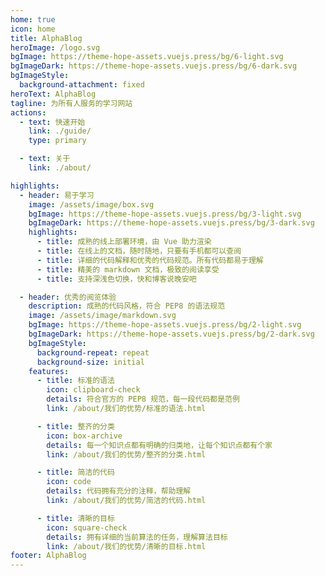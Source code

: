 ```yaml
---
home: true
icon: home
title: AlphaBlog
heroImage: /logo.svg
bgImage: https://theme-hope-assets.vuejs.press/bg/6-light.svg
bgImageDark: https://theme-hope-assets.vuejs.press/bg/6-dark.svg
bgImageStyle:
  background-attachment: fixed
heroText: AlphaBlog
tagline: 为所有人服务的学习网站
actions:
  - text: 快速开始
    link: ./guide/
    type: primary

  - text: 关于
    link: ./about/

highlights:
  - header: 易于学习
    image: /assets/image/box.svg
    bgImage: https://theme-hope-assets.vuejs.press/bg/3-light.svg
    bgImageDark: https://theme-hope-assets.vuejs.press/bg/3-dark.svg
    highlights:
      - title: 成熟的线上部署环境，由 Vue 助力渲染
      - title: 在线上的文档，随时随地，只要有手机都可以查阅
      - title: 详细的代码解释和优秀的代码规范。所有代码都易于理解
      - title: 精美的 markdown 文档，极致的阅读享受
      - title: 支持深浅色切换，快和博客说晚安吧

  - header: 优秀的阅览体验
    description: 成熟的代码风格，符合 PEP8 的语法规范
    image: /assets/image/markdown.svg
    bgImage: https://theme-hope-assets.vuejs.press/bg/2-light.svg
    bgImageDark: https://theme-hope-assets.vuejs.press/bg/2-dark.svg
    bgImageStyle:
      background-repeat: repeat
      background-size: initial
    features:
      - title: 标准的语法
        icon: clipboard-check
        details: 符合官方的 PEP8 规范，每一段代码都是范例
        link: /about/我们的优势/标准的语法.html

      - title: 整齐的分类
        icon: box-archive
        details: 每一个知识点都有明确的归类地，让每个知识点都有个家
        link: /about/我们的优势/整齐的分类.html

      - title: 简洁的代码
        icon: code
        details: 代码拥有充分的注释，帮助理解
        link: /about/我们的优势/简洁的代码.html

      - title: 清晰的目标
        icon: square-check
        details: 拥有详细的当前算法的任务，理解算法目标
        link: /about/我们的优势/清晰的目标.html
footer: AlphaBlog
---
```

